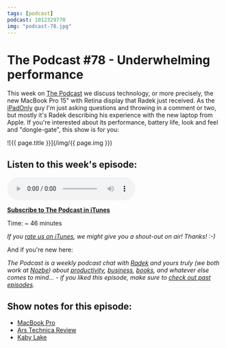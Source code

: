 ```yaml
---
tags: [podcast]
podcast: 1012329770
img: "podcast-78.jpg"
---
```


# The Podcast #78 - Underwhelming performance

This week on [The Podcast][p] we discuss technology, or more precisely, the new MacBook Pro 15" with Retina display that Radek just received. As the [iPadOnly](/ipadonly) guy I'm just asking questions and throwing in a comment or two, but mostly it's Radek describing his experience with the new laptop from Apple. If you're interested about its performance, battery life, look and feel and "dongle-gate", this show is for you:

<!--More-->

![{{ page.title }}](/img/{{ page.img }})

## Listen to this week's episode:

<audio controls>
<source src="https://files.nozbe.com/podcast/078.mp3" type="audio/mpeg">
</audio>

**[Subscribe to The Podcast in iTunes][i]**

Time: ~ 46 minutes

*If you [rate us on iTunes][i], we might give you a shout-out on air! Thanks! :-)*

And if you're new here:

*The Podcast is a weekly podcast chat with [Radek][r] and yours truly (we both work at [Nozbe][n]) about [productivity](/productivity), [business](/business), [books](/books), and whatever else comes to mind… - if you liked this episode, make sure to [check out past episodes](/podcast).*

## Show notes for this episode:

  * [MacBook Pro](http://www.apple.com/macbook-pro/)
  * [Ars Technica Review](http://arstechnica.com/video/2016/11/the-2016-13-and-15-inch-touch-bar-macbook-pros-reviewed/)
  * [K](https://en.wikipedia.org/wiki/Kaby_Lake)[aby Lake](https://en.wikipedia.org/wiki/Kaby_Lake)

[e]: /podcast-78

[p]: /podcast
[n]: https://nozbe.com/?a=mike
[r]: https://michael.gratis/radex
[i]: https://michael.gratis/thepodcast
[o]: https://michael.gratis/ipadonly
